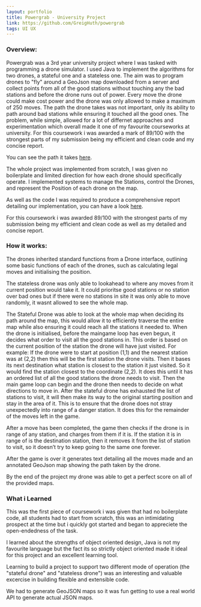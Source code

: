 ```yaml
---
layout: portfolio
title: Powergrab - University Project
link: https://github.com/GreigHuth/powergrab
tags: UI UX
---
```


### Overview:

Powergrab was a 3rd year university project where I was tasked with programming a drone simulator. I used Java to implement the algorithms for two drones, a stateful one and a stateless one. The aim was to program drones to "fly" around a GeoJson map downloaded from a server and collect points from all of the good stations without touching any the bad stations and before the drone runs out of power. Every move the drone could make cost power and the drone was only allowed to make a maximum of 250 moves. The path the drone takes was not important, only its ability to path around bad stations while ensuring it touched all the good ones. The problem, while simple, allowed for a lot of differnet approaches and experimentation which overall made it one of my favourite courseworks at university.
For this coursework i was awarded a mark of 89/100 with the strongest parts of my submission being my efficient and clean code and my concise report.

You can see the path it takes
[here](https://github.com/GreigHuth/powergrab/blob/master/powergrab1.jpg).


The whole project was implemented from scratch, I was given no boilerplate and limited direction for how each drone should specifically operate. I implemented systems to manage the Stations, control the Drones, and represent the Position of each drone on the map. 

As well as the code I was required to produce a comprehensive report detailing our implementation, you can have a look [here](https://raw.githubusercontent.com/GreigHuth/powergrab/master/ilp-report.pdf).

For this coursework i was awarded 89/100 with the strongest parts of my submission being my efficient and clean code as well as my detailed and concise report.

### How it works:

The drones inherited standard functions from a Drone interface, outlining some basic functions of each of the drones, such as calculating legal moves and initialising the position.

The stateless drone was only able to lookahead to where any moves from it current position would take it. It could prioritse good stations or no station over bad ones but if there were no stations in site it was only able to move randomly, it wasnt allowed to see the whole map.

The Stateful Drone was able to look at the whole map when deciding its path around the map, this would allow it to efficiently traverse the entire map while also ensuring it could reach all the stations it needed to. When the drone is initialised, before the maingame loop has even begun, it decides what order to visit all the good stations in. This order is based on the current position of the station the drone will have just visited. For example: If the drone were to start at
position (1,1) and the nearest station was at (2,2) then this will be the first station the drone visits. Then
it bases its next destination what station is closest to the station it just visited. So it would find the station
closest to the coordinate (2,2). It does this until it has an ordered list of all the good stations the drone needs
to visit. Then the main game loop can begin and the drone then needs to decide on what directions to move
in. After the stateful drone has exhausted the list of stations to visit, it will then make its way to the original
starting position and stay in the area of it. This is to ensure that the drone does not stray unexpectedly into
range of a danger station. It does this for the remainder of the moves left in the game.


After a move has been completed, the game then checks if the drone is in range of any station, and charges
from them if it is. If the station it is in range of is the destination station, then it removes it from the list of
station to visit, so it doesn’t try to keep going to the same one forever.

After the game is over it generates text detailing all the moves made and an annotated GeoJson map showing the path taken by the drone.

By the end of the project my drone was able to get a perfect score on all of the provided maps. 

### What i Learned

This was the first piece of coursework i was given that had no boilerplate code, all students had to start from scratch, this was an intimidating prospect at the time but i quickly got started and began to appreciete the open-endedness of the task.

I learned about the strengths of object oriented design, Java is not my favourite language but the fact its so strictly object oriented made it ideal for this project and an excellent learning tool.

Learning to build a project to support two different mode of operation (the "stateful drone" and "stateless drone") was an interesting and valuable excercise in building flexible and extensible code.

We had to generate GeoJSON maps so it was fun getting to use a real world API to generate actual JSON maps.
